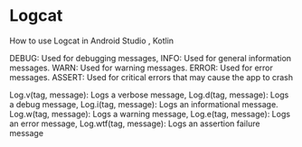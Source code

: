 # Logcat
How to use Logcat in Android Studio , Kotlin

DEBUG: Used for debugging messages,
INFO: Used for general information messages.
WARN: Used for warning messages.
ERROR: Used for error messages.
ASSERT: Used for critical errors that may cause the app to crash


Log.v(tag, message): Logs a verbose message,
Log.d(tag, message): Logs a debug message,
Log.i(tag, message): Logs an informational message.
Log.w(tag, message): Logs a warning message,
Log.e(tag, message): Logs an error message,
Log.wtf(tag, message): Logs an assertion failure message
